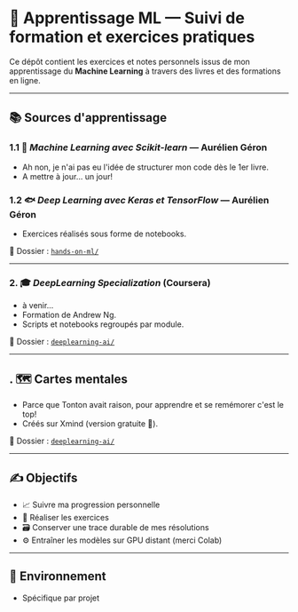 # 🧠 Apprentissage ML — Suivi de formation et exercices pratiques

Ce dépôt contient les exercices et notes personnels issus de mon apprentissage du **Machine Learning** à travers des livres et des formations en ligne. 

---

## 📚 Sources d'apprentissage

### 1.1 🦎 *Machine Learning avec Scikit-learn* — Aurélien Géron
- Ah non, je n'ai pas eu l'idée de structurer mon code dès le 1er livre.
- A mettre à jour... un jour!

### 1.2 🐟 *Deep Learning avec Keras et TensorFlow* — Aurélien Géron
- Exercices réalisés sous forme de notebooks.

📁 Dossier : [`hands-on-ml/`](./hands-on-ml)

---

### 2. 🎓 *DeepLearning Specialization* (Coursera)
- à venir...
- Formation de Andrew Ng.
- Scripts et notebooks regroupés par module.

📁 Dossier : [`deeplearning-ai/`](./deeplearning-ai)

---

## . 🗺️ Cartes mentales
- Parce que Tonton avait raison, pour apprendre et se remémorer c'est le top!
- Créés sur Xmind (version gratuite 🐀).

📁 Dossier : [`deeplearning-ai/`](./deeplearning-ai)

---
## ✍️ Objectifs

- 📈 Suivre ma progression personnelle
- 🧪 Réaliser les exercices 
- 🗃️ Conserver une trace durable de mes résolutions
- ⚙️ Entraîner les modèles sur GPU distant (merci Colab)

---

## 🌴 Environnement
- Spécifique par projet

